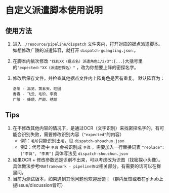 # 自定义派遣脚本使用说明

## 使用方法
1. 进入 `./resource/pipeline/dispatch` 文件夹内，打开对应的据点派遣脚本。如想修改广陵的派遣阵容，就打开 `dispatch-guangling.json` 。

2. 在脚本内依次修改 `"找到XX（据点名）派遣角色1/2/3":{...}`大括号里的`"expected:"XX（派遣密探名）"` ，改为你想要上阵的密探名字。

3. 修改后保存文件，并检查其他据点文件内上阵角色是否有重复。
   默认阵容为：

   ```
   洛阳 - 高览、第五天、眭固
   寿春 - 飞云、毛玠、李真
   广陵 - 蜂使、严颜、绣球
   ```




## Tips

1. 在不修改其他内容的情况下，是通过OCR（文字识别）来找密探名字的，有可能会识别失败，需要修改识别内容（`"expected"`的内容）
   - 例1：`毛玠`只能识别出`毛`，见 `dispatch-shouchun.json`
   - 例2：代号鸢中 `李真` 会被识别成 `李眞` ，需要加入一行替换词表
     `"replace": ["李眞", "李真"]`
     具体写法见 `dispatch-shouchun.json`
2. 如果OCR + 修改参数还是识别不出来，可以考虑改为识图（找密探小头像）。具体做法参考`MAAframework - pipeline协议`相关部分。有需要的话可以在群里问。
3. 当前为测试版本，如果遇到其他问题也欢迎反馈！（群内反馈或者在github上提issue/discussion皆可）